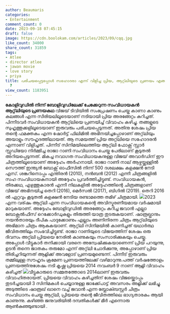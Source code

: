 ```yaml
---
author: Beaumaris
categories:
- Entertainment
comment_count: 0
date: 2023-09-18 07:45:15
draft: false
image: https://cdn.boolokam.com/articles/2023/09/cqq.jpg
like_count: 34000
share_count: 31859
tags:
- Atlee
- director atlee
- jawan movie
- love story
- priya
title: പരിചയപ്പെട്ടപ്പോൾ സഹോദരാ എന്ന് വിളിച്ച പ്രിയ, ആറ്റ്‌ലിയുടെ പ്രണയം എങ്ങനെ വിജയിച്ചു
  ?
view_count: 1183951
---
```


**കോളിവുഡിൽ നിന്ന് ബോളിവുഡിലേക്ക് ചേക്കേറുന്ന സംവിധായകൻ ആറ്റ്‌ലിയുടെ പ്രണയകഥ** വിജയ് ടിവിയിൽ സംപ്രേഷണം ചെയ്ത കാണാ കാണും കലങ്ങൾ എന്ന സീരിയലിലൂടെയാണ് നടിയായി പ്രിയ അരങ്ങേറ്റം കുറിച്ചത്. പിന്നീടവർ സംവിധായകൻ ആറ്റ്‌ലിയെ പ്രണയിച്ച് വിവാഹം കഴിച്ചു. തങ്ങളുടെ സുഹൃത്തുക്കളിലൂടെയാണ് ഇരുവരും പരിചയപ്പെടുന്നത്. അതിനു ശേഷം പ്രിയ തന്റെ ഫമക്തകം എന്ന ഷോർട്ട് ഫിലിമിൽ അഭിനയിച്ചപ്പോഴാണ് അറ്റ്‌ലിയും അയാളും സൗഹൃദത്തിലായത്. ആ സമയത്ത് പ്രിയ അറ്റ്‌ലിയെ സഹോദരൻ എന്നാണ് വിളിച്ചത്. പിന്നീട് സിനിമയിലെത്തിയ ആറ്റ്‌ലി ഫോക്സ് സ്റ്റാർ സ്റ്റുഡിയോ നിർമ്മിച്ച രാജാ റാണി സംവിധാനം ചെയ്ത പേരിലാണ് കൂടുതൽ അറിയപ്പെടുന്നത്. മികച്ച നവാഗത സംവിധായകനുള്ള വിജയ് അവാർഡിന് ഈ ചിത്രത്തിലൂടെയാണ് അദ്ദേഹം അർഹനായി. രാജാ റാണി നാല് ആഴ്ചയ്ക്കുള്ളിൽ സൌത്ത് ഇന്ത്യൻ ബോക്സ് ഓഫീസിൽ നിന്ന് 500 ദശലക്ഷം കളക്ഷൻ നേടി എസ്. ശങ്കറിനൊപ്പം എന്തിരൻ (2010), നൻബൻ (2012) എന്നീ ചിത്രങ്ങളിൽ സഹ സംവിധായകനായി അദ്ദേഹം പ്രവർത്തിച്ചിട്ടുണ്ട്. സംവിധായകൻ, തിരക്കഥ, എഴുത്തുകാരൻ എന്നീ നിലകളിൽ അദ്ദേഹത്തിന്റെ ചിത്രങ്ങളാണ് വിജയ് അഭിനയിച്ച തെറി (2016), മെർസൽ (2017), ബിഗിൽ (2019). തെറി 2016 ൽ ഏറ്റവും കൂടുതൽ കളക്ഷൻ നേടിയ രണ്ടാമത്തെ തമിഴ് ചിത്രമായി. ![](https://cdn.boolokam.com/articles/2023/09/cqq.jpg)2023 എന്ന വര്ഷം ആറ്റ്‌ലി എന്ന സംവിധായകന്റെ അവിസ്മരണീയമായ വർഷമായി മാറുകയാണ്. അദ്ദേഹം ബോളിവുഡിൽ അരങ്ങേറ്റം കുറിച്ച ജവാൻ എല്ലാ ബോക്സൽഫീസ് റെക്കോർഡുകളും തിരുത്തി യാത്ര തുടരുകയാണ്. ഷാരൂഖ്ഖാനും നയൻതാരയും ദീപിക പാദുക്കോണും എല്ലാം അണിനിരന്ന ചിത്രം ആറ്റ്‌ലിയുടെ അഭിമാന ചിത്രം ആകുകയാണ്. ആറ്റ്‌ലി സിനിമയിൽ കാണിച്ചത് യഥാർത്ഥ ജീവിതത്തിലും സംഭവിച്ചിട്ടുണ്ട്. രാജാ റാണിയുടെ വിജയത്തിന് ശേഷം ഒരു ദിവസം അറ്റ്‌ലി പ്രിയയെ നേരിൽ കാണുകയും സംസാരിക്കുകയും ചെയ്തു. അപ്പോൾ വീട്ടുകാർ തനിക്കായി വരനെ അന്വേഷിക്കുകയാണെന്ന് പ്രിയ പറയുന്നു, ഉടൻ തന്നെ ജാതകം തരുമോ എന്ന് അറ്റ്‌ലി ചോദിക്കുന്നു, അപ്പോഴാണ് പ്രിയ തിരിച്ചറിയുന്നത് ആറ്റ്ലിക്ക് അവളോട് പ്രണയമുണ്ടെന്ന്. പിന്നീട് ഇരുവരും തമ്മിലുള്ള സൗഹൃദം ക്രമേണ പ്രണയത്തിലേക്ക് വഴിമാറുന്നു.പത്ത് വർഷത്തോളം പ്രണയത്തിനുശേഷം നടി കൃഷ്ണ പ്രിയയെ 2014 നവംബർ 9 നാണ് ആറ്റ്ലി വിവാഹം കഴിച്ചത് ![](https://cdn.boolokam.com/articles/2023/09/qfqq.jpg)വീട്ടുകാരുടെ സമ്മതത്തോടെ 2014ലാണ് ഇരുവരും വിവാഹിതരായത്. പ്രിയയെ വിവാഹം കഴിച്ചതിന് ശേഷം വിജയ്ക്കൊപ്പം തുടർച്ചയായി 3 സിനിമകൾ ചെയ്യാനുള്ള ജാക്ക്പോട്ട് അവസരം അറ്റ്ലിക്ക് ലഭിച്ചു. അടുത്തിടെ ഷാരൂഖ് ഖാനെ വച്ച് ജവാൻ എന്ന ബ്ലോക്ബസ്റ്റർ ചിത്രം സംവിധാനം ചെയ്ത ആറ്റ്‌ലി, പ്രിയയെ തന്റെ ജീവിതത്തിലെ ഭാഗ്യതാരകം ആയി കാണുന്നു. കഴിഞ്ഞ ജനുവരിയിൽ ദമ്പതികൾക്ക് മീർ എന്നൊരു ആൺകുഞ്ഞുണ്ടായി .